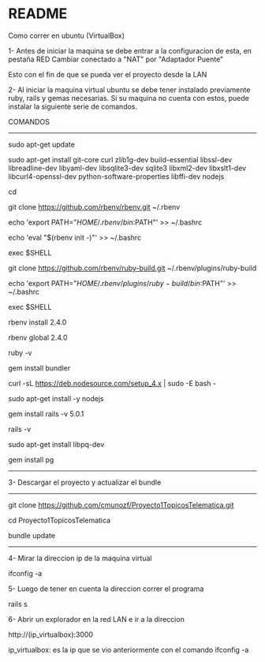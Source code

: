 # README

Como correr en ubuntu (VirtualBox)

1-
Antes de iniciar la maquina se debe entrar a la configuracion de esta, en pestaña RED
Cambiar conectado a "NAT" por "Adaptador Puente"

Esto con el fin de que se pueda ver el proyecto desde la LAN

2-
Al iniciar la maquina virtual ubuntu se debe tener instalado previamente ruby, rails y gemas necesarias.
Si su maquina no cuenta con estos, puede instalar la siguiente serie de comandos.

COMANDOS
__________________________________________________________________________________

sudo apt-get update

sudo apt-get install git-core curl zlib1g-dev build-essential libssl-dev libreadline-dev libyaml-dev libsqlite3-dev sqlite3 libxml2-dev libxslt1-dev libcurl4-openssl-dev python-software-properties libffi-dev nodejs

cd

git clone https://github.com/rbenv/rbenv.git ~/.rbenv

echo 'export PATH="$HOME/.rbenv/bin:$PATH"' >> ~/.bashrc

echo 'eval "$(rbenv init -)"' >> ~/.bashrc

exec $SHELL

git clone https://github.com/rbenv/ruby-build.git ~/.rbenv/plugins/ruby-build

echo 'export PATH="$HOME/.rbenv/plugins/ruby-build/bin:$PATH"' >> ~/.bashrc

exec $SHELL

rbenv install 2.4.0

rbenv global 2.4.0

ruby -v

gem install bundler

curl -sL https://deb.nodesource.com/setup_4.x | sudo -E bash -

sudo apt-get install -y nodejs

gem install rails -v 5.0.1

rails -v

sudo apt-get install libpq-dev

gem install pg

________________________________________________________________________________________


3-
Descargar el proyecto y actualizar el bundle
__________________________________________________________________________________

git clone https://github.com/cmunozf/Proyecto1TopicosTelematica.git

cd Proyecto1TopicosTelematica

bundle update
___________________________________________________________________________________

4-
Mirar la direccion ip de la maquina virtual 

ifconfig -a


5-
Luego de tener en cuenta la direccion correr el programa

rails s

6-
Abrir un explorador en la red LAN e ir a la direccion

http://(ip_virtualbox):3000

ip_virtualbox: es la ip que se vio anteriormente con el comando ifconfig -a
